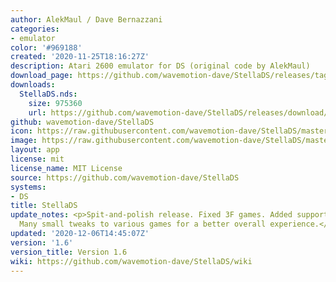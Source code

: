 ```yaml
---
author: AlekMaul / Dave Bernazzani
categories:
- emulator
color: '#969188'
created: '2020-11-25T18:16:27Z'
description: Atari 2600 emulator for DS (original code by AlekMaul)
download_page: https://github.com/wavemotion-dave/StellaDS/releases/tag/1.6
downloads:
  StellaDS.nds:
    size: 975360
    url: https://github.com/wavemotion-dave/StellaDS/releases/download/1.6/StellaDS.nds
github: wavemotion-dave/StellaDS
icon: https://raw.githubusercontent.com/wavemotion-dave/StellaDS/master/logo.bmp
image: https://raw.githubusercontent.com/wavemotion-dave/StellaDS/master/arm9/gfx/bgTop.png
layout: app
license: mit
license_name: MIT License
source: https://github.com/wavemotion-dave/StellaDS
systems:
- DS
title: StellaDS
update_notes: <p>Spit-and-polish release. Fixed 3F games. Added support for Star Raiders.
  Many small tweaks to various games for a better overall experience.</p>
updated: '2020-12-06T14:45:07Z'
version: '1.6'
version_title: Version 1.6
wiki: https://github.com/wavemotion-dave/StellaDS/wiki
---
```

